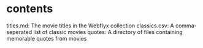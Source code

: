 # contents

titles.md: The movie titles in the Webflyx collection
classics.csv: A comma-seperated list of classic movies
quotes: A directory of files containing memorable quotes from movies
